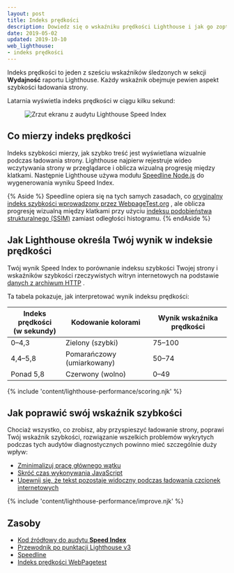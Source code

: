 ```yaml
---
layout: post
title: Indeks prędkości
description: Dowiedz się o wskaźniku prędkości Lighthouse i jak go zoptymalizować.
date: 2019-05-02
updated: 2019-10-10
web_lighthouse:
- indeks prędkości
---
```


Indeks prędkości to jeden z sześciu wskaźników śledzonych w sekcji **Wydajność** raportu Lighthouse. Każdy wskaźnik obejmuje pewien aspekt szybkości ładowania strony.

Latarnia wyświetla indeks prędkości w ciągu kilku sekund:

<figure class="w-figure"><img class="w-screenshot" src="speed-index.png" alt="Zrzut ekranu z audytu Lighthouse Speed Index"></figure>

## Co mierzy indeks prędkości

Indeks szybkości mierzy, jak szybko treść jest wyświetlana wizualnie podczas ładowania strony. Lighthouse najpierw rejestruje wideo wczytywania strony w przeglądarce i oblicza wizualną progresję między klatkami. Następnie Lighthouse używa modułu [Speedline Node.js](https://github.com/paulirish/speedline) do wygenerowania wyniku Speed Index.

{% Aside %} Speedline opiera się na tych samych zasadach, co [oryginalny indeks szybkości wprowadzony przez WebpageTest.org](https://sites.google.com/a/webpagetest.org/docs/using-webpagetest/metrics/speed-index) , ale oblicza progresję wizualną między klatkami przy użyciu [indeksu podobieństwa strukturalnego (SSIM)](https://en.wikipedia.org/wiki/Structural_similarity) zamiast odległości histogramu. {% endAside %}

## Jak Lighthouse określa Twój wynik w indeksie prędkości

Twój wynik Speed Index to porównanie indeksu szybkości Twojej strony i wskaźników szybkości rzeczywistych witryn internetowych na podstawie [danych z archiwum HTTP](https://bigquery.cloud.google.com/table/httparchive:lighthouse.2019_03_01_mobile?pli=1) .

Ta tabela pokazuje, jak interpretować wynik indeksu prędkości:

<div class="w-table-wrapper">
  <table>
    <thead>
      <tr>
        <th>Indeks prędkości<br> (w sekundy)</th>
        <th>Kodowanie kolorami</th>
        <th>Wynik wskaźnika prędkości</th>
      </tr>
    </thead>
    <tbody>
      <tr>
        <td>0–4,3</td>
        <td>Zielony (szybki)</td>
        <td>75–100</td>
      </tr>
      <tr>
        <td>4,4–5,8</td>
        <td>Pomarańczowy (umiarkowany)</td>
        <td>50–74</td>
      </tr>
      <tr>
        <td>Ponad 5,8</td>
        <td>Czerwony (wolno)</td>
        <td>0–49</td>
      </tr>
    </tbody>
  </table>
</div>

{% include 'content/lighthouse-performance/scoring.njk' %}

## Jak poprawić swój wskaźnik szybkości

Chociaż wszystko, co zrobisz, aby przyspieszyć ładowanie strony, poprawi Twój wskaźnik szybkości, rozwiązanie wszelkich problemów wykrytych podczas tych audytów diagnostycznych powinno mieć szczególnie duży wpływ:

- [Zminimalizuj pracę głównego wątku](/mainthread-work-breakdown)
- [Skróć czas wykonywania JavaScript](/bootup-time)
- [Upewnij się, że tekst pozostaje widoczny podczas ładowania czcionek internetowych](/font-display)

{% include 'content/lighthouse-performance/improve.njk' %}

## Zasoby

- [Kod źródłowy do audytu **Speed Index**](https://github.com/GoogleChrome/lighthouse/blob/master/lighthouse-core/audits/metrics/speed-index.js)
- [Przewodnik po punktacji Lighthouse v3](https://developers.google.com/web/tools/lighthouse/v3/scoring)
- [Speedline](https://github.com/paulirish/speedline)
- [Indeks prędkości WebPagetest](https://sites.google.com/a/webpagetest.org/docs/using-webpagetest/metrics/speed-index)
